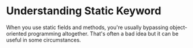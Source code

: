 # Understanding Static Keyword

When you use static fields and methods, you're usually bypassing object-oriented programming altogether. That's often a bad idea but it can be useful in some circumstances.
